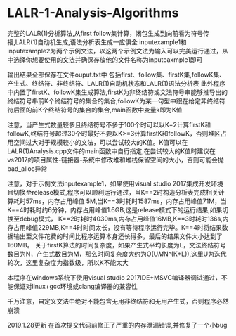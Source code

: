 # LALR-1-Analysis-Algorithms
完整的LALR(1)分析算法,从first follow集计算，闭包生成到向前看为符号传播,LALR(1)自动机生成,语法分析表生成一应俱全
inputexample1和inputexample2为两个示例文法，以这两个示例文法为输入可以完美运行通过，从中选择你想要使用的文法并确保存放他的文件名称为inputeaxmple1即可

输出结果全部保存在文件ouput.txt中 包括first、follow集、firstK集,followK集、产生式、终结符、非终结符、LALR(1)自动机状态和LALR(1)语法分析表
此外程序中内置了firstK、followK集生成算法,firstK为非终结符或文法符号串能够推导出的终结符号串前K个终结符号的集合的集合,followK为某一句型中跟在给定非终结符
符后面的前K个终结符号的集合的集合,main函数中变量k即为K值

注意，当产生式数量较多且终结符号不多于100个时可以以K=2计算firstK和followK,终结符号超过30个时最好不要以K>=3计算firstK和followK，否则堆区占用空间过大对于规模较小的文法，可以尝试较大的K值。K值可以在LALR(1)Analysis.cpp文件的main函数中自行指定,在尝试较大的K值时建议在vs2017的项目属性-链接器-系统中修改堆和堆栈保留空间的大小，否则可能会抛bad_alloc异常

注意，对于示例文法inputexample1，如果使用visual studio 2017集成开发环境且切换至release模式,程序可以顺利运行通过，当K==2时构造分析表完成相关计算耗时57ms，内存占用峰值 5M,当K==3时耗时1587ms，内存占用峰值71M，当K==4时耗时约6分钟，内存占用峰值1.6GB,这是release模式下的运行结果,如果切换至debug模式，
K==2时耗时4030ms,内存占用峰值16MB,K==3时耗时136s,内存占用峰值229MB,K==4时时间太长，没有等待程序运行完毕。K==4时将结果数据输出至文件花费的时间比程序运算本身还长得多，最后的结果文件大小达到了160MB。
关于firstK算法的时间复杂度，如果产生式平均长度为L，文法终结符号数目为N，产生式数目为M，那么时间复杂度大约为O(U*M*N^(K*L)),这里U为迭代轮次，这里复杂度为指数级，所以K不能太大

本程序在windows系统下使用visual studio 2017IDE+MSVC编译器调试通过，不能保证对linux+gcc环境或clang编译器的兼容性

千万注意，自定义文法中绝对不能包含无用非终结符和无用产生式，否则程序必然崩溃

2019.1.28更新
在首次提交代码前修正了严重的内存泄漏错误,并修复了一个小bug
